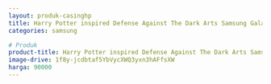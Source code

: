 ```yaml
---
layout: produk-casinghp
title: Harry Potter inspired Defense Against The Dark Arts Samsung Galaxy S9 Case
categories: samsung

# Produk
product-title: Harry Potter inspired Defense Against The Dark Arts Samsung Galaxy S9 Case
image-drive: 1f8y-jcdbtaf5YbVycXWQ3yxn3hAFfsXW
harga: 90000
---
```

